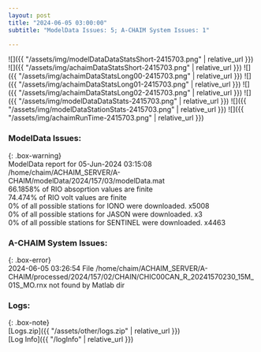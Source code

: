 ```yaml
---
layout: post
title: "2024-06-05 03:00:00"
subtitle: "ModelData Issues: 5; A-CHAIM System Issues: 1"

---
```


![]({{ "/assets/img/modelDataDataStatsShort-2415703.png" | relative_url }})
![]({{ "/assets/img/achaimDataStatsShort-2415703.png" | relative_url }})
![]({{ "/assets/img/achaimDataStatsLong00-2415703.png" | relative_url }})
![]({{ "/assets/img/achaimDataStatsLong01-2415703.png" | relative_url }})
![]({{ "/assets/img/achaimDataStatsLong02-2415703.png" | relative_url }})
![]({{ "/assets/img/modelDataDataStats-2415703.png" | relative_url }})
![]({{ "/assets/img/modelDataStationStats-2415703.png" | relative_url }})
![]({{ "/assets/img/achaimRunTime-2415703.png" | relative_url }})


### ModelData Issues:  
  
{: .box-warning}  
 ModelData report for 05-Jun-2024 03:15:08   
 /home/chaim/ACHAIM_SERVER/A-CHAIM/modelData/2024/157/03/modelData.mat   
 66.1858% of RIO absoprtion values are finite   
 74.474% of RIO volt values are finite   
 0% of all possible stations for IONO were downloaded. x5008   
 0% of all possible stations for JASON were downloaded. x3   
 0% of all possible stations for SENTINEL were downloaded. x4463   
  
### A-CHAIM System Issues:  
  
{: .box-error}  
2024-06-05 03:26:54 File /home/chaim/ACHAIM_SERVER/A-CHAIM/processed/2024/157/02/CHAIN/CHIC00CAN_R_20241570230_15M_01S_MO.rnx not found by Matlab dir  

### Logs:  
  
{: .box-note}  
[Logs.zip]({{ "/assets/other/logs.zip" | relative_url }})  
[Log Info]({{ "/logInfo" | relative_url }})  
